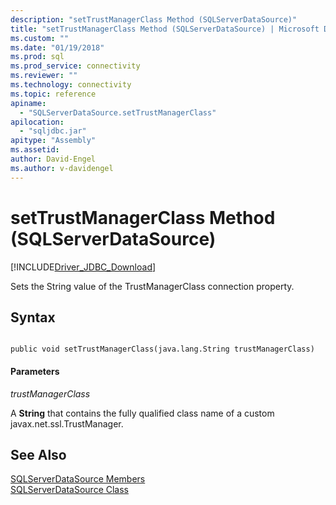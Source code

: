 ```yaml
---
description: "setTrustManagerClass Method (SQLServerDataSource)"
title: "setTrustManagerClass Method (SQLServerDataSource) | Microsoft Docs"
ms.custom: ""
ms.date: "01/19/2018"
ms.prod: sql
ms.prod_service: connectivity
ms.reviewer: ""
ms.technology: connectivity
ms.topic: reference
apiname: 
  - "SQLServerDataSource.setTrustManagerClass"
apilocation: 
  - "sqljdbc.jar"
apitype: "Assembly"
ms.assetid:
author: David-Engel
ms.author: v-davidengel
---
```

# setTrustManagerClass Method (SQLServerDataSource)
[!INCLUDE[Driver_JDBC_Download](../../../includes/driver_jdbc_download.md)]

  Sets the String value of the TrustManagerClass connection property.
  
## Syntax  
  
```  
  
public void setTrustManagerClass(java.lang.String trustManagerClass)  
```  
  
#### Parameters  
 *trustManagerClass*  
  
 A **String** that contains the fully qualified class name of a custom javax.net.ssl.TrustManager.
  
## See Also  
 [SQLServerDataSource Members](../../../connect/jdbc/reference/sqlserverdatasource-members.md)   
 [SQLServerDataSource Class](../../../connect/jdbc/reference/sqlserverdatasource-class.md)  
  
  
